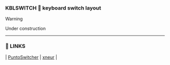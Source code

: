 ### **KBLSWITCH** 📏 keyboard switch layout

> [!WARNING]  
> Under construction

----
### **🔗 LINKS**
| [PuntoSwitcher](https://yandex.ru/soft/punto/win/ "https://yandex.ru/soft/punto/win/")
| [xneur](https://xneur.ru/ "https://xneur.ru/")
|
